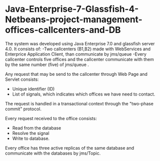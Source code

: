 Java-Enterprise-7-Glassfish-4-Netbeans-project-management-offices-callcenters-and-DB
====================================================================================

The system was developed using Java Enterprise 7.0 and glassfish server 4.0. It consists of:
-Two callcenters (B1,B2) made with WebServices and Enterprice Application Client, than communicate by jms/queue
-Every callcenter controls five offices and the callcenter communicate with them by the same number (five) of jms/queue .

Any request that may be send to the callcenter through Web Page and Servlet consists:
- Unique identifier (ID)
- List of signals, which indicates which offices we have need to contact.

The request is handled in a transactional context through the "two-phase commit" protocol.

Every request received to the office consists:
- Read from the database
- Resolve the signal
- Write to database.

Every office has three active replicas of the same database and communicate with the databases by jms/Topic.
